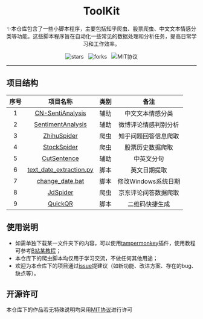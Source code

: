 <h1 align="center">
    ToolKit
</h1>
<p align="center">✨本仓库包含了一些小脚本程序，主要包括知乎爬虫、股票爬虫、中文文本情感分类等功能。这些脚本程序旨在自动化一些常见的数据处理和分析任务，提高日常学习和工作效率。
<p align="center"><img src="https://img.shields.io/github/stars/Duguce/ToolKit.svg?color=purple" alt="stars">&nbsp&nbsp&nbsp<img src="https://img.shields.io/github/forks/Duguce/ToolKit.svg?color=red" alt="forks">&nbsp&nbsp&nbsp<img src="https://img.shields.io/badge/license-MIT-yellow" alt="MIT协议"></p>


------

## 项目结构

| 序号 |                       项目名称                       | 类别 |         备注         |
| :--: | :--------------------------------------------------: | :--: | :------------------: |
|  1   |        [CN-SentiAnalysis](./CN-SentiAnalysis)        | 辅助 |   中文文本情感分类   |
|  2   |       [SentimentAnalysis](./SentimentAnalysis)       | 辅助 | 微博评论情感判别分析 |
|  3   |             [ZhihuSpider](./ZhihuSpider)             | 爬虫 | 知乎问题回答信息爬取 |
|  4   |             [StockSpider](./StockSpider)             | 爬虫 |   股票历史数据爬取   |
|  5   |             [CutSentence](./CutSentence)             | 辅助 |      中英文分句      |
|  6   | [text_date_extraction.py](./text_date_extraction.py) | 脚本 |     英文日期提取     |
|  7   |         [change_date.bat](./change_date.bat)         | 脚本 | 修改Windows系统日期  |
|  8   |                [JdSpider](./JdSpider)                | 爬虫 | 京东评论问答数据爬取 |
|  9   |                 [QuickQR](./QuickQR)                 | 脚本 |    二维码快捷生成    |

## 使用说明

- 如需单独下载某一文件夹下的内容，可以使用[tampermonkey](https://www.tampermonkey.net/)插件，使用教程可参考[B站某教程](https://www.bilibili.com/video/BV1rL411K7Mx?spm_id_from=333.880.my_history.page.click&vd_source=0107121ae6b1cce515e0c483ec265833)；
- 本仓库下的爬虫脚本均仅用于学习交流，不做任何其他用途；
- 欢迎为本仓库下的项目通过[issue](https://github.com/Duguce/ToolKit/issues)提建议（如新功能、改进方案、存在的bug、缺点等）。



## 开源许可

本仓库下的作品若无特殊说明均采用[MIT协议](./LICENSE)进行许可


